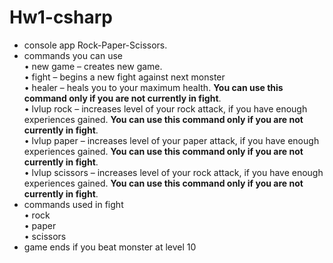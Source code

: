 # Hw1-csharp
* console app Rock-Paper-Scissors. 
* commands you can use  \
• new game – creates new game. \
• fight – begins a new fight against next monster  \
• healer – heals you to your maximum health. **You can use this command only if you are not currently in fight**. \
• lvlup rock – increases level of your rock attack, if you have enough experiences gained. **You can use this command only if you are not currently in fight**. \
• lvlup paper – increases level of your paper attack, if you have enough experiences gained. **You can use this command only if you are not currently in fight**. \
• lvlup scissors – increases level of your rock attack, if you have enough experiences gained. **You can use this command only if you are not currently in fight**. 
* commands used in fight  \
• rock  \
• paper \
• scissors  
* game ends if you beat monster at level 10
